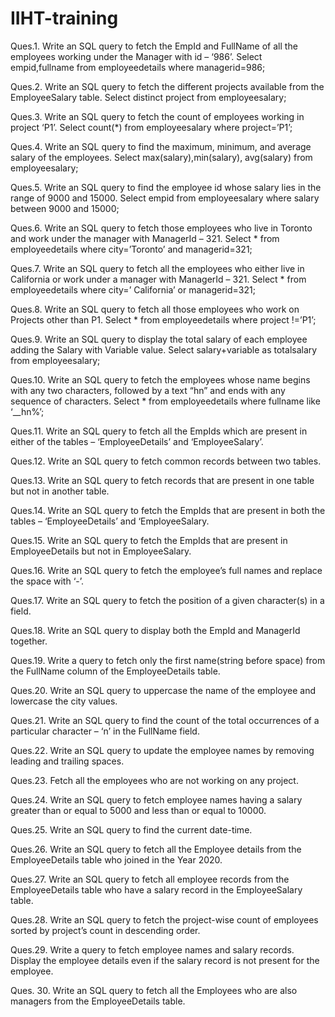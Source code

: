 # IIHT-training

Ques.1. Write an SQL query to fetch the EmpId and FullName of all the employees working under the Manager with id – ‘986’.
Select empid,fullname from employeedetails where managerid=986;

Ques.2. Write an SQL query to fetch the different projects available from the EmployeeSalary table.
Select distinct project from employeesalary;

Ques.3. Write an SQL query to fetch the count of employees working in project ‘P1’.
Select count(*) from employeesalary where project=’P1’;

Ques.4. Write an SQL query to find the maximum, minimum, and average salary of the employees.
Select max(salary),min(salary), avg(salary) from employeesalary;

Ques.5. Write an SQL query to find the employee id whose salary lies in the range of 9000 and 15000.
Select empid from employeesalary where salary between 9000 and 15000;

Ques.6. Write an SQL query to fetch those employees who live in Toronto and work under the manager with ManagerId – 321.
Select * from employeedetails where city=’Toronto’ and managerid=321;

Ques.7. Write an SQL query to fetch all the employees who either live in California or work under a manager with ManagerId – 321.
Select * from employeedetails where city=’ California’ or managerid=321;

Ques.8. Write an SQL query to fetch all those employees who work on Projects other than P1.
Select * from employeedetails where project !=’P1’;

Ques.9. Write an SQL query to display the total salary of each employee adding the Salary with Variable value.
Select salary+variable as totalsalary from employeesalary;

Ques.10. Write an SQL query to fetch the employees whose name begins with any two characters, followed by a text “hn” and ends with any sequence of characters.
Select * from employeedetails where fullname like ‘__hn%’;

Ques.11. Write an SQL query to fetch all the EmpIds which are present in either of the tables – ‘EmployeeDetails’ and ‘EmployeeSalary’.

Ques.12. Write an SQL query to fetch common records between two tables.

Ques.13. Write an SQL query to fetch records that are present in one table but not in another table.

Ques.14. Write an SQL query to fetch the EmpIds that are present in both the tables –   ‘EmployeeDetails’ and ‘EmployeeSalary.


Ques.15. Write an SQL query to fetch the EmpIds that are present in EmployeeDetails but not in EmployeeSalary.

Ques.16. Write an SQL query to fetch the employee’s full names and replace the space with ‘-’.

Ques.17. Write an SQL query to fetch the position of a given character(s) in a field.

Ques.18. Write an SQL query to display both the EmpId and ManagerId together.


Ques.19. Write a query to fetch only the first name(string before space) from the FullName column of the EmployeeDetails table.



Ques.20. Write an SQL query to uppercase the name of the employee and lowercase the city values.



Ques.21. Write an SQL query to find the count of the total occurrences of a particular character – ‘n’ in the FullName field.



Ques.22. Write an SQL query to update the employee names by removing leading and trailing spaces.


Ques.23. Fetch all the employees who are not working on any project.



Ques.24. Write an SQL query to fetch employee names having a salary greater than or equal to 5000 and less than or equal to 10000.



Ques.25. Write an SQL query to find the current date-time.


Ques.26. Write an SQL query to fetch all the Employee details from the EmployeeDetails table who joined in the Year 2020.



Ques.27. Write an SQL query to fetch all employee records from the EmployeeDetails table who have a salary record in the EmployeeSalary table.


Ques.28. Write an SQL query to fetch the project-wise count of employees sorted by project’s count in descending order.

Ques.29. Write a query to fetch employee names and salary records. Display the employee details even if the salary record is not present for the employee.


Ques. 30. Write an SQL query to fetch all the Employees who are also managers from the EmployeeDetails table.


